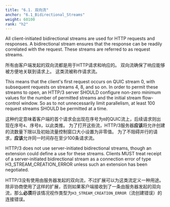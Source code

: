 ```yaml
---
title: "6.1. 双向流"
anchor: "6.1_Bidirectional_Streams"
weight: 60100
rank: "h2"
---
```


All client-initiated bidirectional streams are used for HTTP requests and responses. A bidirectional stream ensures that the response can be readily correlated with the request. These streams are referred to as request streams.

所有由客户端发起的双向流都是用于HTTP请求和响应的。
双向流确保了响应能够被方便地关联到请求上。
这类流被称作请求流。

This means that the client's first request occurs on QUIC stream 0, with subsequent requests on streams 4, 8, and so on. In order to permit these streams to open, an HTTP/3 server SHOULD configure non-zero minimum values for the number of permitted streams and the initial stream flow-control window. So as to not unnecessarily limit parallelism, at least 100 request streams SHOULD be permitted at a time.

这种约定意味着客户端的首个请求会出现在序号为`0`的QUIC流上，后续请求则出现在序号`4`、序号`8`，以此类推。
为了打开这些流，HTTP/3服务器**应该**将允许创建的流数量下限以及初始流量控制窗口大小设置为非零值。
为了不阻碍并行的请求，**应该**允许同一时间存在至少100条请求流。

HTTP/3 does not use server-initiated bidirectional streams, though an extension could define a use for these streams. Clients MUST treat receipt of a server-initiated bidirectional stream as a connection error of type H3_STREAM_CREATION_ERROR unless such an extension has been negotiated.

HTTP/3没有使用由服务器发起的双向流，不过扩展可以为这类流定义一种用途。
除非协商使用了这样的扩展，否则如果客户端接收到了一条由服务器发起的双向流，那么**必须**将该情况视作类型为`H3_STREAM_CREATION_ERROR`（流创建错误）的连接错误。
